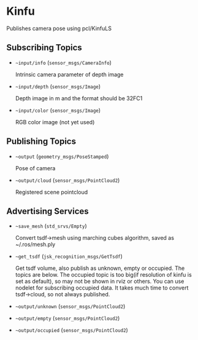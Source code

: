 # Kinfu
Publishes camera pose using pcl/KinfuLS

## Subscribing Topics
* `~input/info` (`sensor_msgs/CameraInfo`)

  Intrinsic camera parameter of depth image
* `~input/depth` (`sensor_msgs/Image`)

  Depth image in m and the format should be 32FC1
* `~input/color` (`sensor_msgs/Image`)

  RGB color image (not yet used)

## Publishing Topics
* `~output` (`geometry_msgs/PoseStamped`)

  Pose of camera
* `~output/cloud` (`sensor_msgs/PointCloud2`)

  Registered scene pointcloud

## Advertising Services
* `~save_mesh` (`std_srvs/Empty`)

  Convert tsdf->mesh using marching cubes algorithm, saved as ~/.ros/mesh.ply

* `~get_tsdf` (`jsk_recognition_msgs/GetTsdf`)

  Get tsdf volume, also publish as unknown, empty or occupied. The topics are below.
  The occupied topic is too big(if resolution of kinfu is set as default), so may not be shown in rviz or others.
  You can use nodelet for subscribing occupied data.
  It takes much time to convert tsdf->cloud, so not always published.

* `~output/unknown` (`sensor_msgs/PointCloud2`)

* `~output/empty` (`sensor_msgs/PointCloud2`)

* `~output/occupied` (`sensor_msgs/PointCloud2`)

